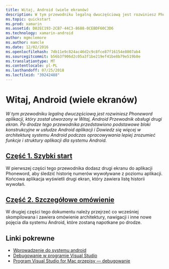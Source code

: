 ```yaml
---
title: Witaj, Android (wiele ekranów)
description: W tym przewodniku legalną dwuczęściową jest rozwiniesz Phoneword aplikacji, który został utworzony w Witaj, Android Przewodnik obsługi drugi ekran. Po drodze tego przewodnika przedstawiono podstawowe bloki konstrukcyjne w usłudze Android aplikacji i Dowiedz się więcej w architekturę systemu Android podczas opracowywania lepiej zrozumieć funkcje i struktury aplikacji dla systemu Android.
ms.topic: quickstart
ms.prod: xamarin
ms.assetid: D82EC193-2CB7-44C3-8688-0CEBDF60C3D6
ms.technology: xamarin-android
author: mgmclemore
ms.author: mamcle
ms.date: 12/02/2016
ms.openlocfilehash: 7db11e9c824ac46d2c9c8fce87f16154e8007ab4
ms.sourcegitcommit: b56b3f906d2c05a3f1be219ef41be8b79e519b8e
ms.translationtype: MT
ms.contentlocale: pl-PL
ms.lasthandoff: 07/25/2018
ms.locfileid: "39242488"
---
```

# <a name="hello-android-multiscreen"></a>Witaj, Android (wiele ekranów)

_W tym przewodniku legalną dwuczęściową jest rozwiniesz Phoneword aplikacji, który został utworzony w Witaj, Android Przewodnik obsługi drugi ekran. Po drodze tego przewodnika przedstawiono podstawowe bloki konstrukcyjne w usłudze Android aplikacji i Dowiedz się więcej w architekturę systemu Android podczas opracowywania lepiej zrozumieć funkcje i struktury aplikacji dla systemu Android._

##  <a name="part-1-quickstartandroidget-startedhello-android-multiscreenhello-android-multiscreen-quickstartmd"></a>[Część 1. Szybki start](~/android/get-started/hello-android-multiscreen/hello-android-multiscreen-quickstart.md)

W pierwszej części tego przewodnika dodasz drugi ekranu do aplikacji Phoneword, aby śledzić historię numerów wywoływane z poziomu aplikacji. Końcowa aplikacja wyświetli drugi ekran, który zawiera listę historii wywołań.

##  <a name="part-2-deep-diveandroidget-startedhello-android-multiscreenhello-android-multiscreen-deepdivemd"></a>[Część 2. Szczegółowe omówienie](~/android/get-started/hello-android-multiscreen/hello-android-multiscreen-deepdive.md)

W drugiej części tego dokumentu należy przejrzeć co wcześniej skompilowana i zawiera omówienie architektury, nawigacji i inne nowe pojęcia dla systemu Android, które zostaną napotkane po drodze.


## <a name="related-links"></a>Linki pokrewne

- [Wprowadzenie do systemu android](http://developer.android.com/training/index.html)
- [Debugowanie w programie Visual Studio](https://docs.microsoft.com/visualstudio/debugger/)
- [Program Visual Studio for Mac przepisy — debugowanie](https://github.com/xamarin/recipes/tree/master/Recipes/cross-platform/ide/debugging)
